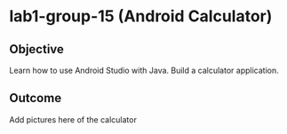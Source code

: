 # lab1-group-15 (Android Calculator)
## Objective
Learn how to use Android Studio with Java. Build a calculator application. 
## Outcome
Add pictures here of the calculator 
